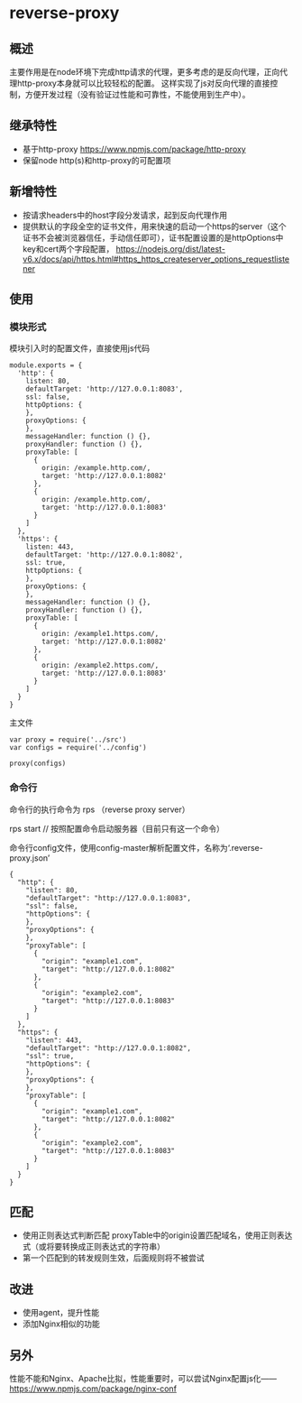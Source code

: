 # reverse-proxy

## 概述

主要作用是在node环境下完成http请求的代理，更多考虑的是反向代理，正向代理http-proxy本身就可以比较轻松的配置。
这样实现了js对反向代理的直接控制，方便开发过程（没有验证过性能和可靠性，不能使用到生产中）。

## 继承特性

+ 基于http-proxy https://www.npmjs.com/package/http-proxy
+ 保留node http(s)和http-proxy的可配置项

## 新增特性

+ 按请求headers中的host字段分发请求，起到反向代理作用
+ 提供默认的字段全空的证书文件，用来快速的启动一个https的server（这个证书不会被浏览器信任，手动信任即可），证书配置设置的是httpOptions中key和cert两个字段配置， https://nodejs.org/dist/latest-v6.x/docs/api/https.html#https_https_createserver_options_requestlistener

## 使用

### 模块形式

模块引入时的配置文件，直接使用js代码

```
module.exports = {
  'http': {
    listen: 80,
    defaultTarget: 'http://127.0.0.1:8083',
    ssl: false,
    httpOptions: {
    },
    proxyOptions: {
    },
    messageHandler: function () {},
    proxyHandler: function () {},
    proxyTable: [
      {
        origin: /example.http.com/,
        target: 'http://127.0.0.1:8082'
      },
      {
        origin: /example.http.com/,
        target: 'http://127.0.0.1:8083'
      }
    ]
  },
  'https': {
    listen: 443,
    defaultTarget: 'http://127.0.0.1:8082',
    ssl: true,
    httpOptions: {
    },
    proxyOptions: {
    },
    messageHandler: function () {},
    proxyHandler: function () {},
    proxyTable: [
      {
        origin: /example1.https.com/,
        target: 'http://127.0.0.1:8082'
      },
      {
        origin: /example2.https.com/,
        target: 'http://127.0.0.1:8083'
      }
    ]
  }
}
```

主文件
```
var proxy = require('../src')
var configs = require('../config')

proxy(configs)
```

### 命令行

命令行的执行命令为 rps （reverse proxy server）

rps start // 按照配置命令启动服务器（目前只有这一个命令）

命令行config文件，使用config-master解析配置文件，名称为‘.reverse-proxy.json’

```
{
  "http": {
    "listen": 80,
    "defaultTarget": "http://127.0.0.1:8083",
    "ssl": false,
    "httpOptions": {
    },
    "proxyOptions": {
    },
    "proxyTable": [
      {
        "origin": "example1.com",
        "target": "http://127.0.0.1:8082"
      },
      {
        "origin": "example2.com",
        "target": "http://127.0.0.1:8083"
      }
    ]
  },
  "https": {
    "listen": 443,
    "defaultTarget": "http://127.0.0.1:8082",
    "ssl": true,
    "httpOptions": {
    },
    "proxyOptions": {
    },
    "proxyTable": [
      {
        "origin": "example1.com",
        "target": "http://127.0.0.1:8082"
      },
      {
        "origin": "example2.com",
        "target": "http://127.0.0.1:8083"
      }
    ]
  }
}
```

## 匹配

+ 使用正则表达式判断匹配
  proxyTable中的origin设置匹配域名，使用正则表达式（或将要转换成正则表达式的字符串）
+ 第一个匹配到的转发规则生效，后面规则将不被尝试

## 改进

+ 使用agent，提升性能
+ 添加Nginx相似的功能

## 另外

性能不能和Nginx、Apache比拟，性能重要时，可以尝试Nginx配置js化——https://www.npmjs.com/package/nginx-conf